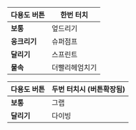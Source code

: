 다용도 버튼 | 한번 터치
----------|--------
 **보통**  | 엎드리기
**웅크리기**| 슈퍼점프
 **달리기** | 스프린트
 **물속**  | 더빨리헤엄치기  
    
다용도 버튼 | 두번 터치시 (버튼확장됨)
----------|------------------
 **보통**  | 그랩
 **달리기** | 다이빙
